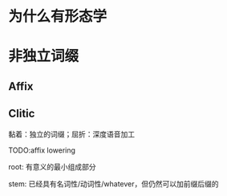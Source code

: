 # 为什么有形态学



# 非独立词缀

## Affix

## Clitic

黏着：独立的词缀；屈折：深度语音加工

TODO:affix lowering

root: 有意义的最小组成部分

stem: 已经具有名词性/动词性/whatever，但仍然可以加前缀后缀的